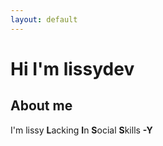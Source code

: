 ```yaml
---
layout: default
---
```


# Hi I'm lissydev

## About me
I'm lissy **L**acking **I**n **S**ocial **S**kills **-Y**